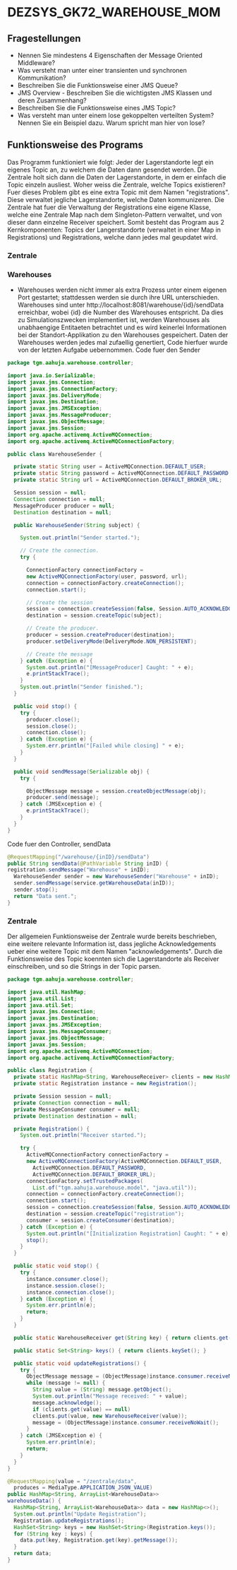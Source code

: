 # DEZSYS_GK72_WAREHOUSE_MOM

## Fragestellungen

- Nennen Sie mindestens 4 Eigenschaften der Message Oriented Middleware?
- Was versteht man unter einer transienten und synchronen Kommunikation?
- Beschreiben Sie die Funktionsweise einer JMS Queue?
- JMS Overview - Beschreiben Sie die wichtigsten JMS Klassen und deren Zusammenhang?
- Beschreiben Sie die Funktionsweise eines JMS Topic?
- Was versteht man unter einem lose gekoppelten verteilten System? Nennen Sie ein Beispiel dazu. Warum spricht man hier von lose?

## Funktionsweise des Programs

Das Programm funktioniert wie folgt: Jeder der Lagerstandorte legt ein eigenes Topic an, zu welchem die Daten dann gesendet werden. Die Zentrale holt sich dann die Daten der Lagerstandorte, in dem er einfach die Topic einzeln ausliest. Woher weiss die Zentrale, welche Topics existieren? Fuer dieses Problem gibt es eine extra Topic mit dem Namen "registrations". Diese verwaltet jegliche Lagerstandorte, welche Daten kommunizeren. Die Zentrale hat fuer die Verwaltung der Registrations eine eigene Klasse, welche eine Zentrale Map nach dem Singleton-Pattern verwaltet, und von dieser dann einzelne Receiver speichert. Somit besteht das Program aus 2 Kernkomponenten: Topics der Langerstandorte (verwaltet in einer Map in Registrations) und Registrations, welche dann jedes mal geupdatet wird.

### Zentrale


### Warehouses

- Warehouses werden nicht immer als extra Prozess unter einem eigenen Port gestartet; stattdessen werden sie durch ihre URL unterschieden. Warehouses sind unter http://localhost:8081/warehouse/\{id\}/sendData erreichbar, wobei \{id\} die Number des Warehouses entspricht. Da dies zu Simulationszwecken implementiert ist, werden Warehouses als unabhaengige Entitaeten betrachtet und es wird keinerlei Informationen bei der Standort-Applikation zu den Warehouses gespeichert. Daten der Warehouses werden jedes mal zufaellig genertiert, Code hierfuer wurde von der letzten Aufgabe uebernommen.
  Code fuer den Sender
```java
package tgm.aahuja.warehouse.controller;

import java.io.Serializable;
import javax.jms.Connection;
import javax.jms.ConnectionFactory;
import javax.jms.DeliveryMode;
import javax.jms.Destination;
import javax.jms.JMSException;
import javax.jms.MessageProducer;
import javax.jms.ObjectMessage;
import javax.jms.Session;
import org.apache.activemq.ActiveMQConnection;
import org.apache.activemq.ActiveMQConnectionFactory;

public class WarehouseSender {

  private static String user = ActiveMQConnection.DEFAULT_USER;
  private static String password = ActiveMQConnection.DEFAULT_PASSWORD;
  private static String url = ActiveMQConnection.DEFAULT_BROKER_URL;

  Session session = null;
  Connection connection = null;
  MessageProducer producer = null;
  Destination destination = null;

  public WarehouseSender(String subject) {

    System.out.println("Sender started.");

    // Create the connection.
    try {

      ConnectionFactory connectionFactory =
      new ActiveMQConnectionFactory(user, password, url);
      connection = connectionFactory.createConnection();
      connection.start();

      // Create the session
      session = connection.createSession(false, Session.AUTO_ACKNOWLEDGE);
      destination = session.createTopic(subject);

      // Create the producer.
      producer = session.createProducer(destination);
      producer.setDeliveryMode(DeliveryMode.NON_PERSISTENT);

      // Create the message
    } catch (Exception e) {
      System.out.println("[MessageProducer] Caught: " + e);
      e.printStackTrace();
    }
    System.out.println("Sender finished.");
  }

  public void stop() {
    try {
      producer.close();
      session.close();
      connection.close();
    } catch (Exception e) {
      System.err.println("[Failed while closing] " + e);
    }
  }

  public void sendMessage(Serializable obj) {
    try {

      ObjectMessage message = session.createObjectMessage(obj);
      producer.send(message);
    } catch (JMSException e) {
      e.printStackTrace();
    }
  }
}
```
  Code fuer den Controller, sendData
```java
@RequestMapping("/warehouse/{inID}/sendData")
public String sendData(@PathVariable String inID) {
registration.sendMessage("Warehouse" + inID);
  WarehouseSender sender = new WarehouseSender("Warehouse" + inID);
  sender.sendMessage(service.getWarehouseData(inID));
  sender.stop();
  return "Data sent.";
}
```

### Zentrale

Der allgemeien Funktionsweise der Zentrale wurde bereits beschrieben, eine weitere relevante Information ist, dass jegliche Acknowledgements ueber eine weitere Topic mit dem Namen "acknowledgements". Durch die Funktionsweise des Topic koennten sich die Lagerstandorte als Receiver einschreiben, und so die Strings in der Topic parsen.
```java
package tgm.aahuja.warehouse.controller;

import java.util.HashMap;
import java.util.List;
import java.util.Set;
import javax.jms.Connection;
import javax.jms.Destination;
import javax.jms.JMSException;
import javax.jms.MessageConsumer;
import javax.jms.ObjectMessage;
import javax.jms.Session;
import org.apache.activemq.ActiveMQConnection;
import org.apache.activemq.ActiveMQConnectionFactory;

public class Registration {
  private static HashMap<String, WarehouseReceiver> clients = new HashMap<>();
  private static Registration instance = new Registration();

  private Session session = null;
  private Connection connection = null;
  private MessageConsumer consumer = null;
  private Destination destination = null;

  private Registration() {
    System.out.println("Receiver started.");

    try {
      ActiveMQConnectionFactory connectionFactory =
      new ActiveMQConnectionFactory(ActiveMQConnection.DEFAULT_USER,
        ActiveMQConnection.DEFAULT_PASSWORD,
        ActiveMQConnection.DEFAULT_BROKER_URL);
      connectionFactory.setTrustedPackages(
        List.of("tgm.aahuja.warehouse.model", "java.util"));
      connection = connectionFactory.createConnection();
      connection.start();
      session = connection.createSession(false, Session.AUTO_ACKNOWLEDGE);
      destination = session.createTopic("registration");
      consumer = session.createConsumer(destination);
    } catch (Exception e) {
      System.out.println("[Initialization Registration] Caught: " + e);
      stop();
    }
  }

  public static void stop() {
    try {
      instance.consumer.close();
      instance.session.close();
      instance.connection.close();
    } catch (Exception e) {
      System.err.println(e);
      return;
    }
  }

  public static WarehouseReceiver get(String key) { return clients.get(key); }

  public static Set<String> keys() { return clients.keySet(); }

  public static void updateRegistrations() {
    try {
      ObjectMessage message = (ObjectMessage)instance.consumer.receiveNoWait();
      while (message != null) {
        String value = (String) message.getObject();
        System.out.println("Message received: " + value);
        message.acknowledge();
        if (clients.get(value) == null)
        clients.put(value, new WarehouseReceiver(value));
        message = (ObjectMessage)instance.consumer.receiveNoWait();
      }
    } catch (JMSException e) {
      System.err.println(e);
      return;
    }
  }
}
```
```java
@RequestMapping(value = "/zentrale/data",
  produces = MediaType.APPLICATION_JSON_VALUE)
public HashMap<String, ArrayList<WarehouseData>>
warehouseData() {
  HashMap<String, ArrayList<WarehouseData>> data = new HashMap<>();
  System.out.println("Update Registration");
  Registration.updateRegistrations();
  HashSet<String> keys = new HashSet<String>(Registration.keys());
  for (String key : keys) {
    data.put(key, Registration.get(key).getMessage());
  }
  return data;
}
```

